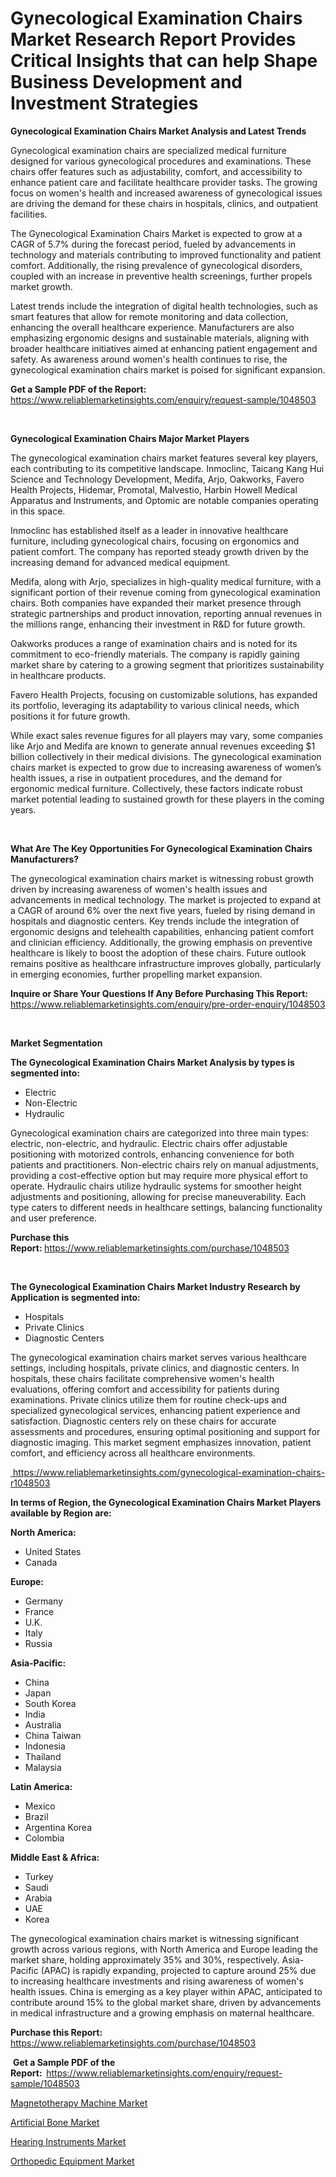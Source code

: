 <p><h1>Gynecological Examination Chairs Market Research Report Provides Critical Insights that can help Shape Business Development and Investment Strategies</h1></p><p><strong>Gynecological Examination Chairs Market Analysis and Latest Trends</strong></p>
<p><p>Gynecological examination chairs are specialized medical furniture designed for various gynecological procedures and examinations. These chairs offer features such as adjustability, comfort, and accessibility to enhance patient care and facilitate healthcare provider tasks. The growing focus on women's health and increased awareness of gynecological issues are driving the demand for these chairs in hospitals, clinics, and outpatient facilities. </p><p>The Gynecological Examination Chairs Market is expected to grow at a CAGR of 5.7% during the forecast period, fueled by advancements in technology and materials contributing to improved functionality and patient comfort. Additionally, the rising prevalence of gynecological disorders, coupled with an increase in preventive health screenings, further propels market growth. </p><p>Latest trends include the integration of digital health technologies, such as smart features that allow for remote monitoring and data collection, enhancing the overall healthcare experience. Manufacturers are also emphasizing ergonomic designs and sustainable materials, aligning with broader healthcare initiatives aimed at enhancing patient engagement and safety. As awareness around women's health continues to rise, the gynecological examination chairs market is poised for significant expansion.</p></p>
<p><strong>Get a Sample PDF of the Report:&nbsp;</strong> <a href="https://www.reliablemarketinsights.com/enquiry/request-sample/1048503?utm_campaign=2636&utm_medium=2&utm_source=Github&utm_content=ia&utm_term=03032025&utm_id=gynecological-examination-chairs">https://www.reliablemarketinsights.com/enquiry/request-sample/1048503</a></p>
<p>&nbsp;</p>
<p><strong>Gynecological Examination Chairs Major Market Players</strong></p>
<p><p>The gynecological examination chairs market features several key players, each contributing to its competitive landscape. Inmoclinc, Taicang Kang Hui Science and Technology Development, Medifa, Arjo, Oakworks, Favero Health Projects, Hidemar, Promotal, Malvestio, Harbin Howell Medical Apparatus and Instruments, and Optomic are notable companies operating in this space.</p><p>Inmoclinc has established itself as a leader in innovative healthcare furniture, including gynecological chairs, focusing on ergonomics and patient comfort. The company has reported steady growth driven by the increasing demand for advanced medical equipment.</p><p>Medifa, along with Arjo, specializes in high-quality medical furniture, with a significant portion of their revenue coming from gynecological examination chairs. Both companies have expanded their market presence through strategic partnerships and product innovation, reporting annual revenues in the millions range, enhancing their investment in R&D for future growth.</p><p>Oakworks produces a range of examination chairs and is noted for its commitment to eco-friendly materials. The company is rapidly gaining market share by catering to a growing segment that prioritizes sustainability in healthcare products.</p><p>Favero Health Projects, focusing on customizable solutions, has expanded its portfolio, leveraging its adaptability to various clinical needs, which positions it for future growth.</p><p>While exact sales revenue figures for all players may vary, some companies like Arjo and Medifa are known to generate annual revenues exceeding $1 billion collectively in their medical divisions. The gynecological examination chairs market is expected to grow due to increasing awareness of women’s health issues, a rise in outpatient procedures, and the demand for ergonomic medical furniture. Collectively, these factors indicate robust market potential leading to sustained growth for these players in the coming years.</p></p>
<p>&nbsp;</p>
<p><strong>What Are The Key Opportunities For Gynecological Examination Chairs Manufacturers?</strong></p>
<p><p>The gynecological examination chairs market is witnessing robust growth driven by increasing awareness of women's health issues and advancements in medical technology. The market is projected to expand at a CAGR of around 6% over the next five years, fueled by rising demand in hospitals and diagnostic centers. Key trends include the integration of ergonomic designs and telehealth capabilities, enhancing patient comfort and clinician efficiency. Additionally, the growing emphasis on preventive healthcare is likely to boost the adoption of these chairs. Future outlook remains positive as healthcare infrastructure improves globally, particularly in emerging economies, further propelling market expansion.</p></p>
<p><strong>Inquire or Share Your Questions If Any Before Purchasing This Report:</strong> <a href="https://www.reliablemarketinsights.com/enquiry/pre-order-enquiry/1048503?utm_campaign=2636&utm_medium=2&utm_source=Github&utm_content=ia&utm_term=03032025&utm_id=gynecological-examination-chairs">https://www.reliablemarketinsights.com/enquiry/pre-order-enquiry/1048503</a></p>
<p>&nbsp;</p>
<p><strong>Market Segmentation</strong></p>
<p><strong>The Gynecological Examination Chairs Market Analysis by types is segmented into:</strong></p>
<p><ul><li>Electric</li><li>Non-Electric</li><li>Hydraulic</li></ul></p>
<p><p>Gynecological examination chairs are categorized into three main types: electric, non-electric, and hydraulic. Electric chairs offer adjustable positioning with motorized controls, enhancing convenience for both patients and practitioners. Non-electric chairs rely on manual adjustments, providing a cost-effective option but may require more physical effort to operate. Hydraulic chairs utilize hydraulic systems for smoother height adjustments and positioning, allowing for precise maneuverability. Each type caters to different needs in healthcare settings, balancing functionality and user preference.</p></p>
<p><strong>Purchase this Report:&nbsp;</strong><a href="https://www.reliablemarketinsights.com/purchase/1048503?utm_campaign=2636&utm_medium=2&utm_source=Github&utm_content=ia&utm_term=03032025&utm_id=gynecological-examination-chairs">https://www.reliablemarketinsights.com/purchase/1048503</a></p>
<p>&nbsp;</p>
<p><strong>The Gynecological Examination Chairs Market Industry Research by Application is segmented into:</strong></p>
<p><ul><li>Hospitals</li><li>Private Clinics</li><li>Diagnostic Centers</li></ul></p>
<p><p>The gynecological examination chairs market serves various healthcare settings, including hospitals, private clinics, and diagnostic centers. In hospitals, these chairs facilitate comprehensive women's health evaluations, offering comfort and accessibility for patients during examinations. Private clinics utilize them for routine check-ups and specialized gynecological services, enhancing patient experience and satisfaction. Diagnostic centers rely on these chairs for accurate assessments and procedures, ensuring optimal positioning and support for diagnostic imaging. This market segment emphasizes innovation, patient comfort, and efficiency across all healthcare environments.</p></p>
<p><a href="https://www.reliablemarketinsights.com/gynecological-examination-chairs-r1048503?utm_campaign=2636&utm_medium=2&utm_source=Github&utm_content=ia&utm_term=03032025&utm_id=gynecological-examination-chairs">&nbsp;https://www.reliablemarketinsights.com/gynecological-examination-chairs-r1048503</a></p>
<p><strong>In terms of Region, the Gynecological Examination Chairs Market Players available by Region are:</strong></p>
<p>
    <p> <strong> North America: </strong>
        <ul>
            <li>United States</li>
            <li>Canada</li>
        </ul>
        </p> 
    <p> <strong> Europe: </strong>
        <ul>
            <li>Germany</li>
            <li>France</li>
            <li>U.K.</li>
            <li>Italy</li>
            <li>Russia</li>
        </ul>
        </p> 
    <p> <strong> Asia-Pacific: </strong>
        <ul>
            <li>China</li>
            <li>Japan</li>
            <li>South Korea</li>
            <li>India</li>
            <li>Australia</li>
            <li>China Taiwan</li>
            <li>Indonesia</li>
            <li>Thailand</li>
            <li>Malaysia</li>
        </ul>
        </p> 
    <p> <strong> Latin America: </strong>
        <ul>
            <li>Mexico</li>
            <li>Brazil</li>
            <li>Argentina Korea</li>
            <li>Colombia</li>
        </ul>
        </p> 
    <p> <strong> Middle East & Africa: </strong>
        <ul>
            <li>Turkey</li>
            <li>Saudi</li>
            <li>Arabia</li>
            <li>UAE</li>
            <li>Korea</li>
        </ul>
    </p>
    </p>
<p><p>The gynecological examination chairs market is witnessing significant growth across various regions, with North America and Europe leading the market share, holding approximately 35% and 30%, respectively. Asia-Pacific (APAC) is rapidly expanding, projected to capture around 25% due to increasing healthcare investments and rising awareness of women's health issues. China is emerging as a key player within APAC, anticipated to contribute around 15% to the global market share, driven by advancements in medical infrastructure and a growing emphasis on maternal healthcare.</p></p>
<p><strong>Purchase this Report: </strong><a href="https://www.reliablemarketinsights.com/purchase/1048503?utm_campaign=2636&utm_medium=2&utm_source=Github&utm_content=ia&utm_term=03032025&utm_id=gynecological-examination-chairs">https://www.reliablemarketinsights.com/purchase/1048503</a></p>
<p>&nbsp;<strong>Get a Sample PDF of the Report:&nbsp;&nbsp;</strong><a href="https://www.reliablemarketinsights.com/enquiry/request-sample/1048503?utm_campaign=2636&utm_medium=2&utm_source=Github&utm_content=ia&utm_term=03032025&utm_id=gynecological-examination-chairs">https://www.reliablemarketinsights.com/enquiry/request-sample/1048503</a></p>
<p><strong></strong></p>
<p><p><a href="https://github.com/iroldilom/Market-Research-Report-List-1/blob/main/magnetotherapy-machine-market.md?utm_campaign=2636&utm_medium=2&utm_source=Github&utm_content=ia&utm_term=03032025&utm_id=gynecological-examination-chairs">Magnetotherapy Machine Market</a></p><p><a href="https://github.com/chkrselia/Market-Research-Report-List-1/blob/main/artificial-bone-market.md?utm_campaign=2636&utm_medium=2&utm_source=Github&utm_content=ia&utm_term=03032025&utm_id=gynecological-examination-chairs">Artificial Bone Market</a></p><p><a href="https://github.com/kaddahblejc/Market-Research-Report-List-1/blob/main/hearing-instruments-market.md?utm_campaign=2636&utm_medium=2&utm_source=Github&utm_content=ia&utm_term=03032025&utm_id=gynecological-examination-chairs">Hearing Instruments Market</a></p><p><a href="https://github.com/pidlisseas/Market-Research-Report-List-1/blob/main/orthopedic-equipment-market.md?utm_campaign=2636&utm_medium=2&utm_source=Github&utm_content=ia&utm_term=03032025&utm_id=gynecological-examination-chairs">Orthopedic Equipment Market</a></p></p>